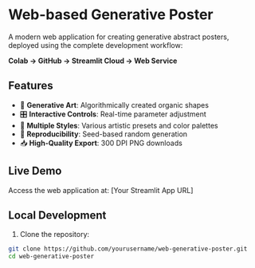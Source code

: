 # Web-based Generative Poster

A modern web application for creating generative abstract posters, deployed using the complete development workflow:

**Colab → GitHub → Streamlit Cloud → Web Service**

## Features

- 🎨 **Generative Art**: Algorithmically created organic shapes
- 🎛️ **Interactive Controls**: Real-time parameter adjustment
- 🌈 **Multiple Styles**: Various artistic presets and color palettes
- 💾 **Reproducibility**: Seed-based random generation
- 📥 **High-Quality Export**: 300 DPI PNG downloads

## Live Demo

Access the web application at: [Your Streamlit App URL]

## Local Development

1. Clone the repository:
```bash
git clone https://github.com/yourusername/web-generative-poster.git
cd web-generative-poster
